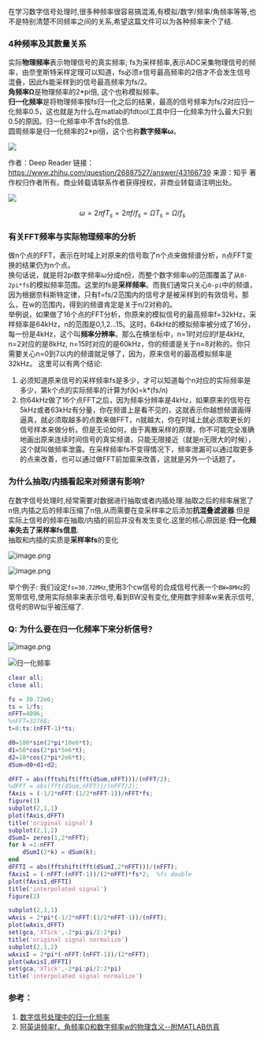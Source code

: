 在学习数字信号处理时,很多种频率很容易搞混淆,有模拟/数字/频率/角频率等等,也不是特别清楚不同频率之间的关系,希望这篇文件可以为各种频率来个了结.

### 4种频率及其数量关系
实际**物理频率**表示物理信号的真实频率; fs为采样频率,表示ADC采集物理信号的频率，由奈奎斯特采样定理可以知道，fs必须≥信号最高频率的2倍才不会发生信号混叠，因此fs能采样到的信号最高频率为fs/2。  
**角频率Ω**是物理频率的2\*pi倍, 这个也称模拟频率。  
**归一化频率**是将物理频率按fs归一化之后的结果，最高的信号频率为fs/2对应归一化频率0.5，这也就是为什么在matlab的fdtool工具中归一化频率为什么最大只到0.5的原因。归一化频率中不含fs的信息.  
圆周频率是归一化频率的2\*pi倍，这个也称**数字频率ω**。  

<img src="http://latex.codecogs.com/gif.latex?\frac{\partial J}{\partial \theta_k^{(j)}}=\sum_{i:r(i,j)=1}{\big((\theta^{(j)})^Tx^{(i)}-y^{(i,j)}\big)x_k^{(i)}}+\lambda \theta_k^{(j)}" />

作者：Deep Reader
链接：https://www.zhihu.com/question/26887527/answer/43166739
来源：知乎
著作权归作者所有。商业转载请联系作者获得授权，非商业转载请注明出处。

<img src="http://chart.googleapis.com/chart?cht=tx&chl=\omega=2\pi fT_s=2\pi f/f_s= \Omega T_s=\Omega/f_s" style="border:none;">

<script type="text/javascript" src="http://cdn.mathjax.org/mathjax/latest/MathJax.js?config=default"></script>
$$\omega=2\pi fT_s=2\pi f/f_s= \Omega T_s=\Omega/f_s$$

### 有关FFT频率与实际物理频率的分析
做n个点的FFT，表示在时域上对原来的信号取了n个点来做频谱分析，n点FFT变换的结果仍为n个点。  
换句话说，就是将2pi数字频率ω分成n份，而整个数字频率ω的范围覆盖了从`0-2pi*fs`的模拟频率范围。这里的fs是**采样频率**。而我们通常只关心`0-pi`中的频谱，因为根据奈科斯特定律，只有f=fs/2范围内的信号才是被采样到的有效信号。那么，在w的范围内，得到的频谱肯定是关于n/2对称的。  
举例说，如果做了16个点的FFT分析，你原来的模拟信号的最高频率f=32kHz，采样频率是64kHz，n的范围是0,1,2...15。这时，64kHz的模拟频率被分成了16分，每一份是4kHz，这个叫**频率分辨率**。那么在横坐标中，n=1时对应的f是4kHz, n=2对应的是8kHz, n=15时对应的是60kHz，你的频谱是关于n=8对称的。你只需要关心n=0到7以内的频谱就足够了，因为，原来信号的最高模拟频率是32kHz。
这里可以有两个结论:
1. 必须知道原来信号的采样频率fs是多少，才可以知道每个n对应的实际频率是多少，第k个点的实际频率的计算为f(k)=k*(fs/n)
2. 你64kHz做了16个点FFT之后，因为频率分辨率是4kHz，如果原来的信号在5kHz或者63kHz有分量，你在频谱上是看不见的，这就表示你越想频谱画得逼真，就必须取越多的点数来做FFT，n就越大，你在时域上就必须取更长的信号样本来做分析。但是无论如何，由于离散采样的原理，你不可能完全准确地画出原来连续时间信号的真实频谱，只能无限接近（就是n无限大的时候），这个就叫做频率泄露。在采样频率fs不变得情况下，频率泄漏可以通过取更多的点来改善，也可以通过做FFT前加窗来改善，这就是另外一个话题了。  

### 为什么抽取/内插看起来对频谱有影响?
在数字信号处理时,经常需要对数据进行抽取或者内插处理.抽取之后的频率展宽了n倍,内插之后的频率压缩了n倍,从而需要在变采样率之后添加**抗混叠滤波器**.但是实际上信号的频率在抽取/内插的前后并没有发生变化.这里的核心原因是:**归一化频率失去了采样率fs信息**.  
抽取和内插的实质是**采样率fs**的变化

![image.png](http://upload-images.jianshu.io/upload_images/1667747-ddc9ceb06ce257d6.png?imageMogr2/auto-orient/strip%7CimageView2/2/w/1240)

![image.png](http://upload-images.jianshu.io/upload_images/1667747-85a062a998d48b55.png?imageMogr2/auto-orient/strip%7CimageView2/2/w/1240)

举个例子:
我们设定`fs=30.72MHz`,使用3个cw信号的合成信号代表一个`BW=8MHz`的宽带信号,使用实际频率来表示信号,看到BW没有变化,使用数字频率w来表示信号,信号的BW似乎被压缩了.  
### Q: 为什么要在归一化频率下来分析信号?

![image.png](http://upload-images.jianshu.io/upload_images/1667747-7698c9acc9fa670f.png?imageMogr2/auto-orient/strip%7CimageView2/2/w/1240)


![归一化频率](http://upload-images.jianshu.io/upload_images/1667747-3f5c5b31c0fd583a.png?imageMogr2/auto-orient/strip%7CimageView2/2/w/1240)

```matlab
clear all;
close all;

fs = 30.72e6;
ts = 1/fs;
nFFT=4096;
%nFFT=32768;
t=0:ts:(nFFT-1)*ts;

d0=100*sin(2*pi*10e6*t);
d1=50*cos(2*pi*5e6*t);
d2=10*cos(2*pi*2e6*t);
dSum=d0+d1+d2;

dFFT = abs(fftshift(fft(dSum,nFFT)))/(nFFT/2);
%dFFT = abs(fft(dSum,nFFT))/(nFFT/2);
fAxis = (-1/2*nFFT:(1/2*nFFT-1))/nFFT*fs;
figure(1)
subplot(2,1,1)
plot(fAxis,dFFT)
title('original signal')
subplot(2,1,2)
dSumI= zeros(1,2*nFFT);
for k =1:nFFT
    dSumI(2*k) = dSum(k);
end
dFFTI = abs(fftshift(fft(dSumI,2*nFFT)))/(nFFT);
fAxisI = (-nFFT:(nFFT-1))/(2*nFFT)*fs*2;  %fs double
plot(fAxisI,dFFTI)
title('interpolated signal')
figure(2)

subplot(2,1,1)
wAxis = 2*pi*(-1/2*nFFT:(1/2*nFFT-1))/(nFFT);
plot(wAxis,dFFT)
set(gca,'XTick',-2*pi:pi/2:2*pi)  
title('original signal normalize')
subplot(2,1,2)
wAxisI = 2*pi*(-nFFT:(nFFT-1))/(2*nFFT);
plot(wAxisI,dFFTI)
set(gca,'XTick',-2*pi:pi/2:2*pi) 
title('interpolated signal normalize')
```
### 参考：
   
1. [数字信号处理中的归一化频率](http://blog.csdn.net/wordwarwordwar/article/details/56671513)        
2. [阿英讲频率f，角频率Ω和数字频率w的物理含义--附MATLAB仿真](http://anony3721.blog.163.com/blog/static/51197420111129503233/)
